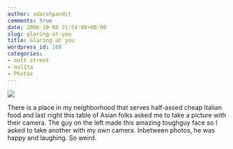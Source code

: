 ```yaml
---
author: adarshpandit
comments: true
date: 2006-10-08 21:54:00+00:00
slug: glaring-at-you
title: Glaring at you
wordpress_id: 160
categories:
- mott street
- nolita
- Photos
---
```


[![](http://photos1.blogger.com/blogger/5119/270/320/IMG_4911.jpg)](http://photos1.blogger.com/blogger/5119/270/640/IMG_4911.jpg)

There is a place in my neighborhood that serves half-assed cheap Italian food and last night this table of Asian folks asked me to take a picture with their camera. The guy on the left made this amazing toughguy face so I asked to take another with my own camera. Inbetween photos, he was happy and laughing. So weird.
